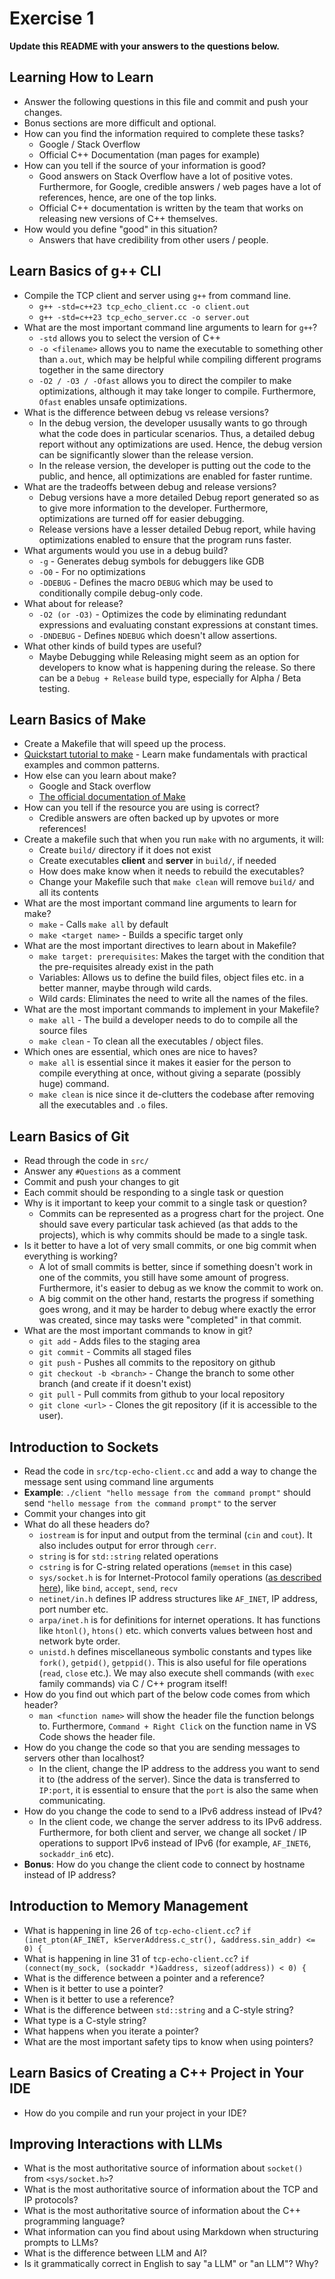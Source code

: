 # Exercise 1

**Update this README with your answers to the questions below.**

## Learning How to Learn

- Answer the following questions in this file and commit and push your changes.
- Bonus sections are more difficult and optional.
- How can you find the information required to complete these tasks?
  - Google / Stack Overflow
  - Official C++ Documentation (man pages for example)
- How can you tell if the source of your information is good?
  - Good answers on Stack Overflow have a lot of positive votes. Furthermore, for Google, credible answers / web pages have a lot of references, hence, are one of the top links.
  - Official C++ documentation is written by the team that works on releasing new versions of C++ themselves.
- How would you define "good" in this situation?
  - Answers that have credibility from other users / people.

## Learn Basics of g++ CLI

- Compile the TCP client and server using `g++` from command line.
  - `g++ -std=c++23 tcp_echo_client.cc -o client.out`
  - `g++ -std=c++23 tcp_echo_server.cc -o server.out`
- What are the most important command line arguments to learn for `g++`?
  - `-std` allows you to select the version of C++
  - `-o <filename>` allows you to name the executable to something other than `a.out`, which may be helpful while compiling different programs together in the same directory
  - `-O2 / -O3 / -Ofast` allows you to direct the compiler to make optimizations, although it may take longer to compile. Furthermore, `Ofast` enables unsafe optimizations.
- What is the difference between debug vs release versions?
  - In the debug version, the developer ususally wants to go through what the code does in particular scenarios. Thus, a detailed debug report without any optimizations are used. Hence, the debug version can be significantly slower than the release version.
  - In the release version, the developer is putting out the code to the public, and hence, all optimizations are enabled for faster runtime.
- What are the tradeoffs between debug and release versions?
  - Debug versions have a more detailed Debug report generated so as to give more information to the developer. Furthermore, optimizations are turned off for easier debugging.
  - Release versions have a lesser detailed Debug report, while having optimizations enabled to ensure that the program runs faster.
- What arguments would you use in a debug build?
  - `-g` - Generates debug symbols for debuggers like GDB
  - `-O0` - For no optimizations
  - `-DDEBUG` - Defines the macro `DEBUG` which may be used to conditionally compile debug-only code.
- What about for release?
  - `-O2 (or -O3)` - Optimizes the code by eliminating redundant expressions and evaluating constant expressions at constant times.
  - `-DNDEBUG` - Defines `NDEBUG` which doesn't allow assertions.
- What other kinds of build types are useful?
  - Maybe Debugging while Releasing might seem as an option for developers to know what is happening during the release. So there can be a `Debug + Release` build type, especially for Alpha / Beta testing.

## Learn Basics of Make

- Create a Makefile that will speed up the process.
- [Quickstart tutorial to make](https://makefiletutorial.com/) - Learn make 
  fundamentals with practical examples and common patterns.
- How else can you learn about make?
  - Google and Stack overflow
  - [The official documentation of Make](https://www.gnu.org/software/make/manual/make.html)
- How can you tell if the resource you are using is correct?
  - Credible answers are often backed up by upvotes or more references!
- Create a makefile such that when you run `make` with no arguments, it will:
  - Create `build/` directory if it does not exist
  - Create executables **client** and **server** in `build/`, if needed
  - How does make know when it needs to rebuild the executables?
  - Change your Makefile such that `make clean` will remove `build/` and all
    its contents
- What are the most important command line arguments to learn for make?
  - `make` - Calls `make all` by default
  - `make <target name>` - Builds a specific target only
- What are the most important directives to learn about in Makefile?
  - `make target: prerequisites`: Makes the target with the condition that the pre-requisites already exist in the path
  - Variables: Allows us to define the build files, object files etc. in a better manner, maybe through wild cards.
  - Wild cards: Eliminates the need to write all the names of the files.
- What are the most important commands to implement in your Makefile?
  - `make all` - The build a developer needs to do to compile all the source files
  - `make clean` - To clean all the executables / object files.
- Which ones are essential, which ones are nice to haves?
  - `make all` is essential since it makes it easier for the person to compile everything at once, without giving a separate (possibly huge) command.
  - `make clean` is nice since it de-clutters the codebase after removing all the executables and `.o` files.

## Learn Basics of Git

- Read through the code in `src/`
- Answer any `#Questions` as a comment
- Commit and push your changes to git
- Each commit should be responding to a single task or question
- Why is it important to keep your commit to a single task or question?
  - Commits can be represented as a progress chart for the project. One should save every particular task achieved (as that adds to the projects), which is why commits should be made to a single task.
- Is it better to have a lot of very small commits, or one big commit when 
  everything is working?
  - A lot of small commits is better, since if something doesn't work in one of the commits, you still have some amount of progress. Furthermore, it's easier to debug as we know the commit to work on.
  - A big commit on the other hand, restarts the progress if something goes wrong, and it may be harder to debug where exactly the error was created, since may tasks were "completed" in that commit.
- What are the most important commands to know in git?
  - `git add` - Adds files to the staging area
  - `git commit` - Commits all staged files
  - `git push` - Pushes all commits to the repository on github
  - `git checkout -b <branch>` - Change the branch to some other branch (and create if it doesn't exist)
  - `git pull` - Pull commits from github to your local repository
  - `git clone <url>` - Clones the git repository (if it is accessible to the user).

## Introduction to Sockets

- Read the code in `src/tcp-echo-client.cc` and add a way to change the 
  message sent using command line arguments
- **Example**: `./client "hello message from the command prompt"` should send
  `"hello message from the command prompt"` to the server
- Commit your changes into git
- What do all these headers do?
  - `iostream` is for input and output from the terminal (`cin` and `cout`). It also includes output for error through `cerr`.
  - `string` is for `std::string` related operations
  - `cstring` is for C-string related operations (`memset` in this case)
  - `sys/socket.h` is for Internet-Protocol family operations ([as described here](https://pubs.opengroup.org/onlinepubs/7908799/xns/syssocket.h.html)), like `bind`, `accept`, `send`, `recv`
  - `netinet/in.h` defines IP address structures like `AF_INET`, IP address, port number etc.
  - `arpa/inet.h` is for definitions for internet operations. It has functions like `htonl()`, `htons()` etc. which converts values between host and network byte order.
  - `unistd.h` defines miscellaneous symbolic constants and types like `fork()`, `getpid()`, `getppid()`. This is also useful for file operations (`read`, `close` etc.). We may also execute shell commands (with `exec` family commands) via C / C++ program itself!
- How do you find out which part of the below code comes from which header?
  - `man <function name>` will show the header file the function belongs to. Furthermore, `Command + Right Click` on the function name in VS Code shows the header file.
- How do you change the code so that you are sending messages to servers other than localhost?
  - In the client, change the IP address to the address you want to send it to (the address of the server). Since the data is transferred to `IP:port`, it is essential to ensure that the `port` is also the same when communicating.
- How do you change the code to send to a IPv6 address instead of IPv4?
  - In the client code, we change the server address to its IPv6 address. Furthermore, for both client and server, we change all socket / IP operations to support IPv6 instead of IPv6 (for example, `AF_INET6`, `sockaddr_in6` etc).
- **Bonus**: How do you change the client code to connect by hostname instead of IP address?
  
## Introduction to Memory Management

- What is happening in line 26 of `tcp-echo-client.cc`? 
  `if (inet_pton(AF_INET, kServerAddress.c_str(), &address.sin_addr) <= 0) {`
- What is happening in line 31 of `tcp-echo-client.cc`?
  `if (connect(my_sock, (sockaddr *)&address, sizeof(address)) < 0) {`
- What is the difference between a pointer and a reference?
- When is it better to use a pointer?
- When is it better to use a reference?
- What is the difference between `std::string` and a C-style string?
- What type is a C-style string?
- What happens when you iterate a pointer?
- What are the most important safety tips to know when using pointers?

## Learn Basics of Creating a C++ Project in Your IDE

- How do you compile and run your project in your IDE?

## Improving Interactions with LLMs

- What is the most authoritative source of information about `socket()`
  from `<sys/socket.h>`?
- What is the most authoritative source of information about the TCP and IP
  protocols?
- What is the most authoritative source of information about the C++
  programming language?
- What information can you find about using Markdown when structuring prompts 
  to LLMs?
- What is the difference between LLM and AI?
- Is it grammatically correct in English to say "a LLM" or "an LLM"? Why?
